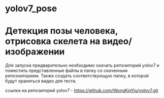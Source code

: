 # yolov7_pose
# Детекция позы человека, отрисовка скелета на видео/изображении


Для запуска предварительно необходимо скачать репозиторий yolov7 и поместить представленные файлы в папку со скаченным репозоиторием. Также создать соответствующую папку, в которой будут храниться видео для теста.

ссылка на репозиторий yolov7 - https://github.com/WongKinYiu/yolov7.git

